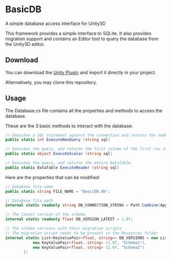 # BasicDB
A simple database access interface for Unity3D

This framework provides a simple interface to SQLite. It also provides migration support and contains an Editor tool to query the database from the Unity3D editor.

## Download

You can download the [Unity Plugin](https://github.com/JuneSoftware/BasicDB/raw/master/June.BasicDB.unitypackage) and import it directly in your project.

Alternatively, you may clone this repository.

## Usage

The Database.cs file contains all the properties and methods to access the database. 

These are the 3 basic methods to interact with the database:

```csharp
// Executes a SQL statement against the connection and returns the number of rows affected.
public static int ExecuteNonQuery (string sql)

// Executes the query, and returns the first column of the first row in the result set returned by the query.
public static object ExecuteScalar (string sql)

// Executes the query, and returns the entire DataTable.
public static DataTable ExecuteReader (string sql)
```


Here are the properties that can be modified:

```csharp
// Database file name
public static string FILE_NAME = "BasicDB.db";

// Database file path
internal static readonly string DB_CONNECTION_STRING = Path.Combine(Application.persistentDataPath, FILE_NAME);

// The latest version of the schema
internal static readonly float DB_VERSION_LATEST = 1.0f;

// The schema versions with their migration scripts
// The migration script needs to be present in the Resources folder
internal static List<KeyValuePair<float, string>> DB_VERSIONS = new List<KeyValuePair<float, string>> () { 
			new KeyValuePair<float, string> (1.0f, "Schema1"),
			new KeyValuePair<float, string> (2.0f, "Schema2")
		};
```

